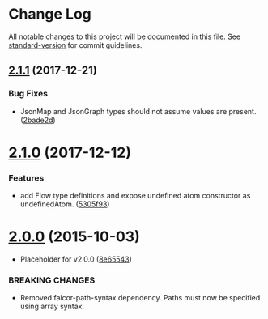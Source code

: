 # Change Log

All notable changes to this project will be documented in this file. See [standard-version](https://github.com/conventional-changelog/standard-version) for commit guidelines.

<a name="2.1.1"></a>
## [2.1.1](https://github.com/Netflix/falcor-json-graph/compare/v2.1.0...v2.1.1) (2017-12-21)


### Bug Fixes

* JsonMap and JsonGraph types should not assume values are present. ([2bade2d](https://github.com/Netflix/falcor-json-graph/commit/2bade2d))



<a name="2.1.0"></a>
# [2.1.0](https://github.com/Netflix/falcor-json-graph/compare/v2.0.0...v2.1.0) (2017-12-12)


### Features

* add Flow type definitions and expose undefined atom constructor as undefinedAtom. ([5305f93](https://github.com/Netflix/falcor-json-graph/commit/5305f93))



<a name="2.0.0"></a>
# [2.0.0](https://github.com/Netflix/falcor-json-graph/compare/v1.1.5...v2.0.0) (2015-10-03)


* Placeholder for v2.0.0 ([8e65543](https://github.com/Netflix/falcor-json-graph/commit/8e65543))

### BREAKING CHANGES

* Removed falcor-path-syntax dependency. Paths must now be specified using array syntax.
